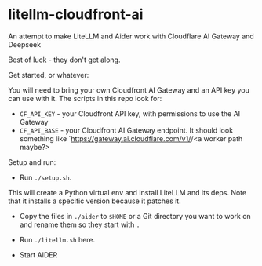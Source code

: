 # litellm-cloudfront-ai
An attempt to make LiteLLM and Aider work with Cloudflare AI Gateway and Deepseek

Best of luck - they don't get along.

Get started, or whatever:

You will need to bring your own Cloudfront AI Gateway and an API key you can use with it. The scripts in this repo look for:

- `CF_API_KEY` - your Cloudfront API key, with permissions to use the AI Gateway
- `CF_API_BASE` - your Cloudfront AI Gateway endpoint. It should look something like `https://gateway.ai.cloudflare.com/v1/<your account id>/<a worker path maybe?>

Setup and run:

- Run `./setup.sh`.

This will create a Python virtual env and install LiteLLM and its deps. Note that it installs a specific version because it patches it.

- Copy the files in `./aider` to `$HOME` or a Git directory you want to work on and rename them so they start with `.`

- Run `./litellm.sh` here.

- Start AIDER 
